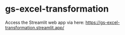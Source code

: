 # gs-excel-transformation

Access the Streamlit web app via here: https://gs-excel-transformation.streamlit.app/
